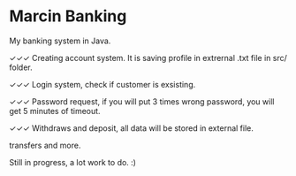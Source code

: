 # Marcin Banking

My banking system in Java. 

✓✓✓ Creating account system. It is saving profile in extrernal .txt file in src/ folder.

✓✓✓ Login system, check if customer is exsisting. 

✓✓✓ Password request, if you will put 3 times wrong password, you will get 5 minutes of timeout.

✓✓✓ Withdraws and deposit, all data will be stored in external file.

transfers and more.

Still in progress, a lot work to do. :)
